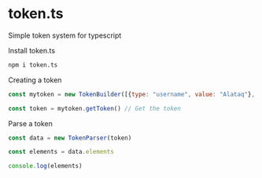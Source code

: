 # token.ts

Simple token system for typescript

Install token.ts
```bat
npm i token.ts
```

Creating a token
```js
const mytoken = new TokenBuilder([{type: "username", value: "Alataq"}, {type: "password", value: "notmypassword"}])

const token = mytoken.getToken() // Get the token
```

Parse a token
```js
const data = new TokenParser(token)

const elements = data.elements

console.log(elements)
```
